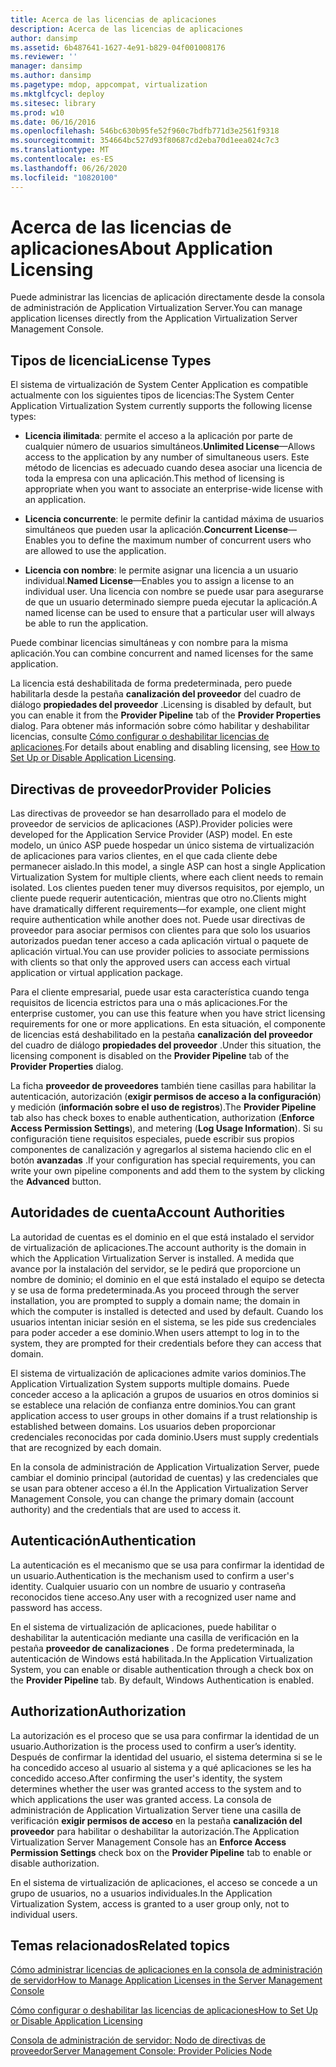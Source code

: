 ```yaml
---
title: Acerca de las licencias de aplicaciones
description: Acerca de las licencias de aplicaciones
author: dansimp
ms.assetid: 6b487641-1627-4e91-b829-04f001008176
ms.reviewer: ''
manager: dansimp
ms.author: dansimp
ms.pagetype: mdop, appcompat, virtualization
ms.mktglfcycl: deploy
ms.sitesec: library
ms.prod: w10
ms.date: 06/16/2016
ms.openlocfilehash: 546bc630b95fe52f960c7bdfb771d3e2561f9318
ms.sourcegitcommit: 354664bc527d93f80687cd2eba70d1eea024c7c3
ms.translationtype: MT
ms.contentlocale: es-ES
ms.lasthandoff: 06/26/2020
ms.locfileid: "10820100"
---
```

# <span data-ttu-id="0968a-103">Acerca de las licencias de aplicaciones</span><span class="sxs-lookup"><span data-stu-id="0968a-103">About Application Licensing</span></span>


<span data-ttu-id="0968a-104">Puede administrar las licencias de aplicación directamente desde la consola de administración de Application Virtualization Server.</span><span class="sxs-lookup"><span data-stu-id="0968a-104">You can manage application licenses directly from the Application Virtualization Server Management Console.</span></span>

## <span data-ttu-id="0968a-105">Tipos de licencia</span><span class="sxs-lookup"><span data-stu-id="0968a-105">License Types</span></span>


<span data-ttu-id="0968a-106">El sistema de virtualización de System Center Application es compatible actualmente con los siguientes tipos de licencias:</span><span class="sxs-lookup"><span data-stu-id="0968a-106">The System Center Application Virtualization System currently supports the following license types:</span></span>

-   <span data-ttu-id="0968a-107">**Licencia ilimitada**: permite el acceso a la aplicación por parte de cualquier número de usuarios simultáneos.</span><span class="sxs-lookup"><span data-stu-id="0968a-107">**Unlimited License**—Allows access to the application by any number of simultaneous users.</span></span> <span data-ttu-id="0968a-108">Este método de licencias es adecuado cuando desea asociar una licencia de toda la empresa con una aplicación.</span><span class="sxs-lookup"><span data-stu-id="0968a-108">This method of licensing is appropriate when you want to associate an enterprise-wide license with an application.</span></span>

-   <span data-ttu-id="0968a-109">**Licencia concurrente**: le permite definir la cantidad máxima de usuarios simultáneos que pueden usar la aplicación.</span><span class="sxs-lookup"><span data-stu-id="0968a-109">**Concurrent License**—Enables you to define the maximum number of concurrent users who are allowed to use the application.</span></span>

-   <span data-ttu-id="0968a-110">**Licencia con nombre**: le permite asignar una licencia a un usuario individual.</span><span class="sxs-lookup"><span data-stu-id="0968a-110">**Named License**—Enables you to assign a license to an individual user.</span></span> <span data-ttu-id="0968a-111">Una licencia con nombre se puede usar para asegurarse de que un usuario determinado siempre pueda ejecutar la aplicación.</span><span class="sxs-lookup"><span data-stu-id="0968a-111">A named license can be used to ensure that a particular user will always be able to run the application.</span></span>

<span data-ttu-id="0968a-112">Puede combinar licencias simultáneas y con nombre para la misma aplicación.</span><span class="sxs-lookup"><span data-stu-id="0968a-112">You can combine concurrent and named licenses for the same application.</span></span>

<span data-ttu-id="0968a-113">La licencia está deshabilitada de forma predeterminada, pero puede habilitarla desde la pestaña **canalización del proveedor** del cuadro de diálogo **propiedades del proveedor** .</span><span class="sxs-lookup"><span data-stu-id="0968a-113">Licensing is disabled by default, but you can enable it from the **Provider Pipeline** tab of the **Provider Properties** dialog.</span></span> <span data-ttu-id="0968a-114">Para obtener más información sobre cómo habilitar y deshabilitar licencias, consulte [Cómo configurar o deshabilitar licencias de aplicaciones](how-to-set-up-or-disable-application-licensing.md).</span><span class="sxs-lookup"><span data-stu-id="0968a-114">For details about enabling and disabling licensing, see [How to Set Up or Disable Application Licensing](how-to-set-up-or-disable-application-licensing.md).</span></span>

## <span data-ttu-id="0968a-115">Directivas de proveedor</span><span class="sxs-lookup"><span data-stu-id="0968a-115">Provider Policies</span></span>


<span data-ttu-id="0968a-116">Las directivas de proveedor se han desarrollado para el modelo de proveedor de servicios de aplicaciones (ASP).</span><span class="sxs-lookup"><span data-stu-id="0968a-116">Provider policies were developed for the Application Service Provider (ASP) model.</span></span> <span data-ttu-id="0968a-117">En este modelo, un único ASP puede hospedar un único sistema de virtualización de aplicaciones para varios clientes, en el que cada cliente debe permanecer aislado.</span><span class="sxs-lookup"><span data-stu-id="0968a-117">In this model, a single ASP can host a single Application Virtualization System for multiple clients, where each client needs to remain isolated.</span></span> <span data-ttu-id="0968a-118">Los clientes pueden tener muy diversos requisitos, por ejemplo, un cliente puede requerir autenticación, mientras que otro no.</span><span class="sxs-lookup"><span data-stu-id="0968a-118">Clients might have dramatically different requirements—for example, one client might require authentication while another does not.</span></span> <span data-ttu-id="0968a-119">Puede usar directivas de proveedor para asociar permisos con clientes para que solo los usuarios autorizados puedan tener acceso a cada aplicación virtual o paquete de aplicación virtual.</span><span class="sxs-lookup"><span data-stu-id="0968a-119">You can use provider policies to associate permissions with clients so that only the approved users can access each virtual application or virtual application package.</span></span>

<span data-ttu-id="0968a-120">Para el cliente empresarial, puede usar esta característica cuando tenga requisitos de licencia estrictos para una o más aplicaciones.</span><span class="sxs-lookup"><span data-stu-id="0968a-120">For the enterprise customer, you can use this feature when you have strict licensing requirements for one or more applications.</span></span> <span data-ttu-id="0968a-121">En esta situación, el componente de licencias está deshabilitado en la pestaña **canalización del proveedor** del cuadro de diálogo **propiedades del proveedor** .</span><span class="sxs-lookup"><span data-stu-id="0968a-121">Under this situation, the licensing component is disabled on the **Provider Pipeline** tab of the **Provider Properties** dialog.</span></span>

<span data-ttu-id="0968a-122">La ficha **proveedor de proveedores** también tiene casillas para habilitar la autenticación, autorización (**exigir permisos de acceso a la configuración**) y medición (**información sobre el uso de registros**).</span><span class="sxs-lookup"><span data-stu-id="0968a-122">The **Provider Pipeline** tab also has check boxes to enable authentication, authorization (**Enforce Access Permission Settings**), and metering (**Log Usage Information**).</span></span> <span data-ttu-id="0968a-123">Si su configuración tiene requisitos especiales, puede escribir sus propios componentes de canalización y agregarlos al sistema haciendo clic en el botón **avanzadas** .</span><span class="sxs-lookup"><span data-stu-id="0968a-123">If your configuration has special requirements, you can write your own pipeline components and add them to the system by clicking the **Advanced** button.</span></span>

## <span data-ttu-id="0968a-124">Autoridades de cuenta</span><span class="sxs-lookup"><span data-stu-id="0968a-124">Account Authorities</span></span>


<span data-ttu-id="0968a-125">La autoridad de cuentas es el dominio en el que está instalado el servidor de virtualización de aplicaciones.</span><span class="sxs-lookup"><span data-stu-id="0968a-125">The account authority is the domain in which the Application Virtualization Server is installed.</span></span> <span data-ttu-id="0968a-126">A medida que avance por la instalación del servidor, se le pedirá que proporcione un nombre de dominio; el dominio en el que está instalado el equipo se detecta y se usa de forma predeterminada.</span><span class="sxs-lookup"><span data-stu-id="0968a-126">As you proceed through the server installation, you are prompted to supply a domain name; the domain in which the computer is installed is detected and used by default.</span></span> <span data-ttu-id="0968a-127">Cuando los usuarios intentan iniciar sesión en el sistema, se les pide sus credenciales para poder acceder a ese dominio.</span><span class="sxs-lookup"><span data-stu-id="0968a-127">When users attempt to log in to the system, they are prompted for their credentials before they can access that domain.</span></span>

<span data-ttu-id="0968a-128">El sistema de virtualización de aplicaciones admite varios dominios.</span><span class="sxs-lookup"><span data-stu-id="0968a-128">The Application Virtualization System supports multiple domains.</span></span> <span data-ttu-id="0968a-129">Puede conceder acceso a la aplicación a grupos de usuarios en otros dominios si se establece una relación de confianza entre dominios.</span><span class="sxs-lookup"><span data-stu-id="0968a-129">You can grant application access to user groups in other domains if a trust relationship is established between domains.</span></span> <span data-ttu-id="0968a-130">Los usuarios deben proporcionar credenciales reconocidas por cada dominio.</span><span class="sxs-lookup"><span data-stu-id="0968a-130">Users must supply credentials that are recognized by each domain.</span></span>

<span data-ttu-id="0968a-131">En la consola de administración de Application Virtualization Server, puede cambiar el dominio principal (autoridad de cuentas) y las credenciales que se usan para obtener acceso a él.</span><span class="sxs-lookup"><span data-stu-id="0968a-131">In the Application Virtualization Server Management Console, you can change the primary domain (account authority) and the credentials that are used to access it.</span></span>

## <span data-ttu-id="0968a-132">Autenticación</span><span class="sxs-lookup"><span data-stu-id="0968a-132">Authentication</span></span>


<span data-ttu-id="0968a-133">La autenticación es el mecanismo que se usa para confirmar la identidad de un usuario.</span><span class="sxs-lookup"><span data-stu-id="0968a-133">Authentication is the mechanism used to confirm a user's identity.</span></span> <span data-ttu-id="0968a-134">Cualquier usuario con un nombre de usuario y contraseña reconocidos tiene acceso.</span><span class="sxs-lookup"><span data-stu-id="0968a-134">Any user with a recognized user name and password has access.</span></span>

<span data-ttu-id="0968a-135">En el sistema de virtualización de aplicaciones, puede habilitar o deshabilitar la autenticación mediante una casilla de verificación en la pestaña **proveedor de canalizaciones** . De forma predeterminada, la autenticación de Windows está habilitada.</span><span class="sxs-lookup"><span data-stu-id="0968a-135">In the Application Virtualization System, you can enable or disable authentication through a check box on the **Provider Pipeline** tab. By default, Windows Authentication is enabled.</span></span>

## <span data-ttu-id="0968a-136">Authorization</span><span class="sxs-lookup"><span data-stu-id="0968a-136">Authorization</span></span>


<span data-ttu-id="0968a-137">La autorización es el proceso que se usa para confirmar la identidad de un usuario.</span><span class="sxs-lookup"><span data-stu-id="0968a-137">Authorization is the process used to confirm a user’s identity.</span></span> <span data-ttu-id="0968a-138">Después de confirmar la identidad del usuario, el sistema determina si se le ha concedido acceso al usuario al sistema y a qué aplicaciones se les ha concedido acceso.</span><span class="sxs-lookup"><span data-stu-id="0968a-138">After confirming the user's identity, the system determines whether the user was granted access to the system and to which applications the user was granted access.</span></span> <span data-ttu-id="0968a-139">La consola de administración de Application Virtualization Server tiene una casilla de verificación **exigir permisos de acceso** en la pestaña **canalización del proveedor** para habilitar o deshabilitar la autorización.</span><span class="sxs-lookup"><span data-stu-id="0968a-139">The Application Virtualization Server Management Console has an **Enforce Access Permission Settings** check box on the **Provider Pipeline** tab to enable or disable authorization.</span></span>

<span data-ttu-id="0968a-140">En el sistema de virtualización de aplicaciones, el acceso se concede a un grupo de usuarios, no a usuarios individuales.</span><span class="sxs-lookup"><span data-stu-id="0968a-140">In the Application Virtualization System, access is granted to a user group only, not to individual users.</span></span>

## <span data-ttu-id="0968a-141">Temas relacionados</span><span class="sxs-lookup"><span data-stu-id="0968a-141">Related topics</span></span>


[<span data-ttu-id="0968a-142">Cómo administrar licencias de aplicaciones en la consola de administración de servidor</span><span class="sxs-lookup"><span data-stu-id="0968a-142">How to Manage Application Licenses in the Server Management Console</span></span>](how-to-manage-application-licenses-in-the-server-management-console.md)

[<span data-ttu-id="0968a-143">Cómo configurar o deshabilitar las licencias de aplicaciones</span><span class="sxs-lookup"><span data-stu-id="0968a-143">How to Set Up or Disable Application Licensing</span></span>](how-to-set-up-or-disable-application-licensing.md)

[<span data-ttu-id="0968a-144">Consola de administración de servidor: Nodo de directivas de proveedor</span><span class="sxs-lookup"><span data-stu-id="0968a-144">Server Management Console: Provider Policies Node</span></span>](server-management-console-provider-policies-node.md)

 

 





